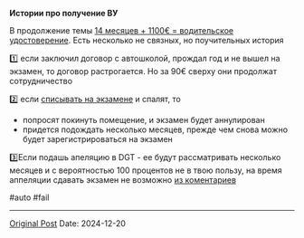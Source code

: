 **Истории про получение ВУ**

В продолжение темы [14 месяцев + 1100€ = водительское удостоверение](2649.md). Есть несколько не связных, но поучительных история

1️⃣ если заключил договор с автошколой, прождал год и не вышел на экзамен, то договор растрогается. Но за 90€ сверху они продолжат сотрудничество

2️⃣ если [списывать на экзамене](https://laciutat.cat/laciutatdetarragona/enxampen-home-tarragona-46-anys-copiant-auricular-examen-teoric-conduir) и спалят, то
- попросят покинуть помещение, и экзамен будет аннулирован
- придется подождать несколько месяцев, прежде чем снова можно будет зарегистрироваться на экзамен

3️⃣Если подашь апеляцию в DGT - ее будут рассматривать несколько месяцев и с вероятностью 100 процентов не в твою пользу, на время аппеляции сдавать экзамен не возможно [из коментариев](https://t.me/lev2tarragona_discuss/11094)

#auto #fail

---
[Original Post](https://t.me/lev2tarragona/2909)
Date: 2024-12-20
